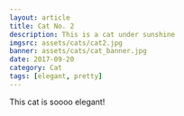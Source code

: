 ```yaml
---
layout: article
title: Cat No. 2
description: This is a cat under sunshine
imgsrc: assets/cats/cat2.jpg
banner: assets/cats/cat_banner.jpg
date: 2017-09-20
category: Cat
tags: [elegant, pretty]
---
```


This cat is soooo elegant!
